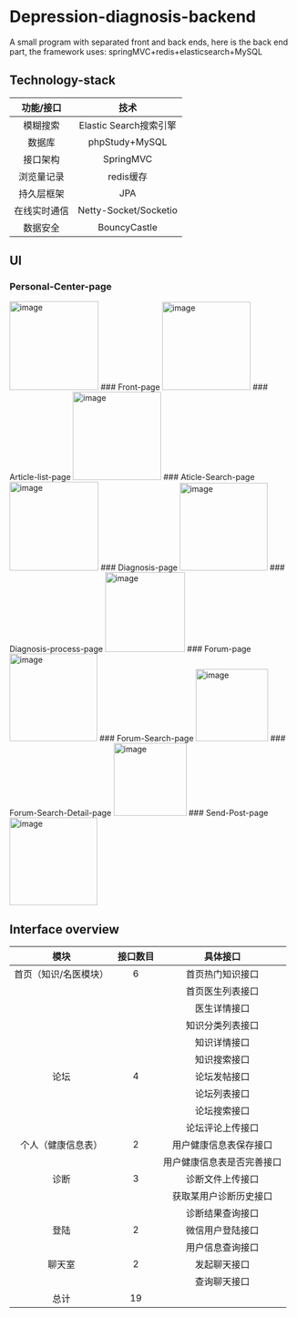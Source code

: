 # Depression-diagnosis-backend
A small program with separated front and back ends, here is the back end part, the framework uses: springMVC+redis+elasticsearch+MySQL
  
  
  ## Technology-stack
|  功能/接口   |          技术          |
| :----------: | :--------------------: |
|   模糊搜索   | Elastic Search搜索引擎 |
|    数据库    |     phpStudy+MySQL     |
|   接口架构   |       SpringMVC        |
|  浏览量记录  |       redis缓存        |
|  持久层框架  |          JPA           |
| 在线实时通信 | Netty-Socket/Socketio  |
|   数据安全   |      BouncyCastle      |

  ## UI
  ### Personal-Center-page
  <img width="156" alt="image" src="https://user-images.githubusercontent.com/55613486/147069387-0fd7c552-9cc3-4e93-836c-5ff2adcf22df.png">
  ### Front-page
  <img width="155" alt="image" src="https://user-images.githubusercontent.com/55613486/147069563-9751a8ae-1906-4f90-bcbb-86562c0eec3a.png">
  ### Article-list-page
  <img width="155" alt="image" src="https://user-images.githubusercontent.com/55613486/147069564-cb6f3a30-4a4c-4dc3-aa1f-cbbd8bf350ec.png">
  ### Aticle-Search-page
  <img width="156" alt="image" src="https://user-images.githubusercontent.com/55613486/147069712-cf1b88cd-3119-42a0-82c3-51b03d79298d.png">
  ### Diagnosis-page
  <img width="154" alt="image" src="https://user-images.githubusercontent.com/55613486/147069742-43f70c03-b89d-4ea0-8c9f-3837180b8c5d.png">
  ### Diagnosis-process-page
  <img width="140" alt="image" src="https://user-images.githubusercontent.com/55613486/147069794-281980dc-da8e-41fd-b5be-1f809932c3ed.png">
  ### Forum-page
  <img width="154" alt="image" src="https://user-images.githubusercontent.com/55613486/147069845-7cffea4a-829d-48fe-8a30-1220582dc48e.png">
  ### Forum-Search-page
  <img width="127" alt="image" src="https://user-images.githubusercontent.com/55613486/147069920-57ba9d30-36bb-46b3-ae03-447abeb754e3.png">
  ### Forum-Search-Detail-page
  <img width="128" alt="image" src="https://user-images.githubusercontent.com/55613486/147069958-097c56c2-2a97-483c-b985-405579359388.png">
  ### Send-Post-page
  <img width="154" alt="image" src="https://user-images.githubusercontent.com/55613486/147070005-504eb860-d573-489a-9554-8a93015a9626.png">

## Interface overview
|         模块          | 接口数目 |          具体接口          |
| :-------------------: | :------: | :------------------------: |
| 首页（知识/名医模块） |    6     |      首页热门知识接口      |
|                       |          |      首页医生列表接口      |
|                       |          |        医生详情接口        |
|                       |          |      知识分类列表接口      |
|                       |          |        知识详情接口        |
|                       |          |        知识搜索接口        |
|         论坛          |    4     |        论坛发帖接口        |
|                       |          |        论坛列表接口        |
|                       |          |        论坛搜索接口        |
|                       |          |      论坛评论上传接口      |
|  个人（健康信息表）   |    2     |   用户健康信息表保存接口   |
|                       |          | 用户健康信息表是否完善接口 |
|         诊断          |    3     |      诊断文件上传接口      |
|                       |          |   获取某用户诊断历史接口   |
|                       |          |      诊断结果查询接口      |
|         登陆          |    2     |      微信用户登陆接口      |
|                       |          |      用户信息查询接口      |
|        聊天室         |    2     |        发起聊天接口        |
|                       |          |        查询聊天接口        |
|         总计          |    19    |                            |
